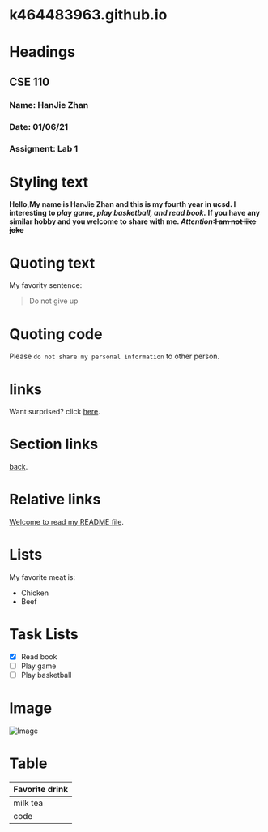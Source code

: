 # k464483963.github.io

# **Headings**
## CSE 110 
### Name:      HanJie Zhan 
### Date:      01/06/21
### Assigment: Lab 1

# **Styling text**

**Hello,My name is HanJie Zhan and this is my fourth year in ucsd. I interesting to _play game, play basketball, and read book._ If you have any similar hobby and you welcome to share with me. _Attention_:~~I am not like joke~~**

# **Quoting text**

My favority sentence:
> Do not give up

# **Quoting code**

Please `do not share my personal information` to other person.

# **links**

Want surprised? click [here](https://www.github.com).

# **Section links**

[back](#links).

# **Relative links**

[Welcome to read my README file](main/README.md).

# **Lists**

My favorite meat is:
- Chicken
- Beef

# **Task Lists**

- [x] Read book
- [ ] Play game
- [ ] Play basketball

# **Image**

![Image](http://picsum.photos/200/200)

# **Table**

|Favorite drink|
|---|
|milk tea|
|code|
